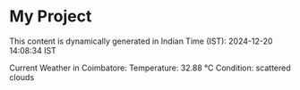 # My Project

This content is dynamically generated in Indian Time (IST): 2024-12-20 14:08:34 IST


Current Weather in Coimbatore:
Temperature: 32.88 °C
Condition: scattered clouds

